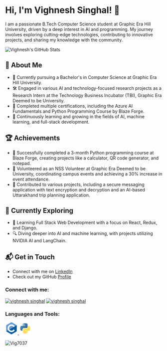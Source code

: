 # Hi, I'm Vighnesh Singhal! 👋
I am a passionate B.Tech Computer Science student at Graphic Era Hill University, driven by a deep interest in AI and programming. My journey involves exploring cutting-edge technologies, contributing to innovative projects, and sharing my knowledge with the community.

![Vighnesh's GitHub Stats](https://github-readme-stats.vercel.app/api?username=Vig7037&theme=vue-dark&show_icons=true&hide_border=true&count_private=true)
## 🚀 About Me

- 🔭 Currently pursuing a Bachelor's in Computer Science at Graphic Era Hill University.
- 🛠 Engaged in various AI and technology-focused research projects as a Research Intern at the Technology Business Incubator (TBI), Graphic Era Deemed to be University.
- 📝 Completed multiple certifications, including the Azure AI Fundamentals and Python Programming Course by Blaze Forge.
- 🌱 Continuously learning and growing in the fields of AI, machine learning, and full-stack development.

## 🏆 Achievements

- 🌟 Successfully completed a 3-month Python programming course at Blaze Forge, creating projects like a calculator, QR code generator, and notepad.
- 💼 Volunteered as an NSS Volunteer at Graphic Era Deemed to be University, coordinating campus events and achieving a 30% increase in event attendance.
- 📜 Contributed to various projects, including a secure messaging application with text encryption and decryption and an AI-based Uttarakhand trip planning application.

## 🌱 Currently Exploring

- 🚀 Learning Full Stack Web Development with a focus on React, Redux, and Django.
- 🔍 Diving deeper into AI and machine learning, with projects utilizing NVIDIA AI and LangChain.

## 📬 Get in Touch

- Connect with me on [LinkedIn](https://www.linkedin.com/in/vighnesh-singhal-33b792244)
- Check out my GitHub [Profile](https://github.com/Vig7037)

<h3 align="left">Connect with me:</h3>
<p align="left">
<a href="https://www.linkedin.com/in/vighnesh-singhal" target="blank"><img align="center" src="https://raw.githubusercontent.com/rahuldkjain/github-profile-readme-generator/master/src/images/icons/Social/linked-in-alt.svg" alt="vighnesh singhal" height="30" width="40" /></a>
<a href="https://instagram.com/vighneshsinghal" target="blank"><img align="center" src="https://raw.githubusercontent.com/rahuldkjain/github-profile-readme-generator/master/src/images/icons/Social/instagram.svg" alt="vighnesh singhal" height="30" width="40" /></a>
</p>

<h3 align="left">Languages and Tools:</h3>
<p align="left"> 
  <a href="https://www.cprogramming.com/" target="_blank" rel="noreferrer"> 
    <img src="https://raw.githubusercontent.com/devicons/devicon/master/icons/c/c-original.svg" alt="c" width="40" height="40"/> 
  </a> 
  <a href="https://www.python.org" target="_blank" rel="noreferrer"> 
    <img src="https://raw.githubusercontent.com/devicons/devicon/master/icons/python/python-original.svg" alt="python" width="40" height="40"/> 
  </a> 
</p>

<p><img align="center" src="https://github-readme-stats.vercel.app/api/top-langs?username=Vig7037&show_icons=true&locale=en&layout=compact" alt="Vig7037" /></p>
